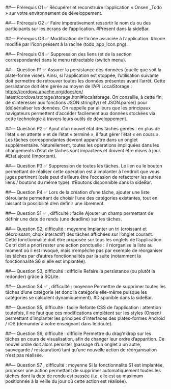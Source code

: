 ##— Prérequis O1 ✅ 
Récupérer et reconstruire l’application « Onsen _Todo » sur votre environnement de développement.

##— Prérequis O2 ✅ 
Faire impérativement ressortir le nom du ou des participants sur les écrans de l’application.
#Présent dans la sideBar.

##— Prérequis O3 ✅ 
Modification de l’icône associée à l’application.
#Icone modifié par l'icon présent à la racine (todo_app_icon.png).

##— Prérequis O4 ✅ 
Suppression des liens (et de la section correspondante) dans le menu rétractable (switch menu).

##— Question P1 ✅ 
Assurer la persistance des données (quelle que soit la plate-forme visée). Ainsi, si l’application est stoppée, l’utilisation suivante doit permettre de retrouver toutes les données présentes avant l’arrêt. Cette persistance doit être gérée au moyen de l’API LocalStorage : https://cordova.apache.org/docs/en/
latest/cordova/storage/storage.html#localstorage. On conseille, à cette fin, de s’intéresser aux fonctions
JSON.stringify() et JSON.parse() pour (dé)sérialiser les données. On rappelle par ailleurs que les principaux
navigateurs permettent d’accéder facilement aux données stockées via cette technologie à travers leurs outils
de développement.

##— Question P2 ✅ 
Ajout d’un nouvel état des tâches gérées : en plus de l’état « en attente » et de l’état « terminé »,
il faut gérer l’état « en cours ». Les tâches correspondantes devront apparaître dans un onglet supplémentaire. Naturellement, toutes les opérations impliquées dans les changements d’état de tâches sont impactées et
doivent être mises à jour.
#Etat ajouté (Important).

##— Question P3 ✅ 
Suppression de toutes les tâches. Le lien ou le bouton permettant de réaliser cette opération est
à implanter à l’endroit que vous jugez pertinent (cela peut d’ailleurs être l’occasion de refactorer les autres
liens / boutons du même type).
#Boutons disponnible dans la sideBar.

##— Question P4 ✅ 
Lors de la création d’une tâche, ajouter une liste déroulante permettant de choisir l’une des
catégories existantes, tout en laissant la possibilité d’en définir une librement.

##— Question S1 ✅ , difficulté : facile 
Ajouter un champ permettant de définir une date de rendu (une deadline) sur
les tâches.

##— Question S2, difficulté : moyenne 
Implanter un tri (croissant et décroissant, choix interactif) des tâches affichées sur l’onglet courant. Cette fonctionnalité doit être proposée sur tous les onglets de l’application. Ce tri
doit a priori rester une action ponctuelle : il réorganise la liste au moment où il est invoqué, mais n’empêche
pas par exemple de réorganiser les tâches par d’autres fonctionnalités par la suite (notamment la fonctionnalité
S6 si elle est implantée).

##— Question S3, difficulté : difficile 
Refaire la persistance (ou plutôt la redonder) grâce à SQLite.

##— Question S4 ✅ , difficulté : moyenne 
Permettre de supprimer toutes les tâches d’une catégorie (et donc la catégorie elle-même puisque les catégories se calculent dynamiquement).
#Disponible dans la sideBar.

##— Question S5, difficulté : facile 
Refonte CSS de l’application : attention toutefois, il ne faut que ces modifications empiètent sur les styles (Onsen) permettant d’implanter les principes d’interfaces des plates-formes
Android / iOS (demander à votre enseignant dans le doute).

##— Question S6, difficulté : difficile 
Permettre du drag’n’drop sur les tâches en cours de visualisation, afin de
changer leur ordre d’apparition. Ce nouvel ordre doit alors persister (passage d’un onglet à un autre, sauvegarde / restauration) tant qu’une nouvelle action de réorganisation n’est pas réalisée.

##— Question S7  , difficulté : moyenne 
Si la fonctionnalité S1 est implantée, proposer une action permettant
de supprimer automatiquement toutes les tâches dont la date de rendu est passée (i.e. elle est au maximum
positionnée à la veille du jour où cette action est réalisée).
